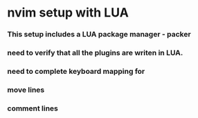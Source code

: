# nvim setup with LUA 

### This setup includes a LUA package manager - packer
### need to verify that all the plugins are writen in LUA.
### need to complete keyboard mapping for
### move lines
### comment lines
